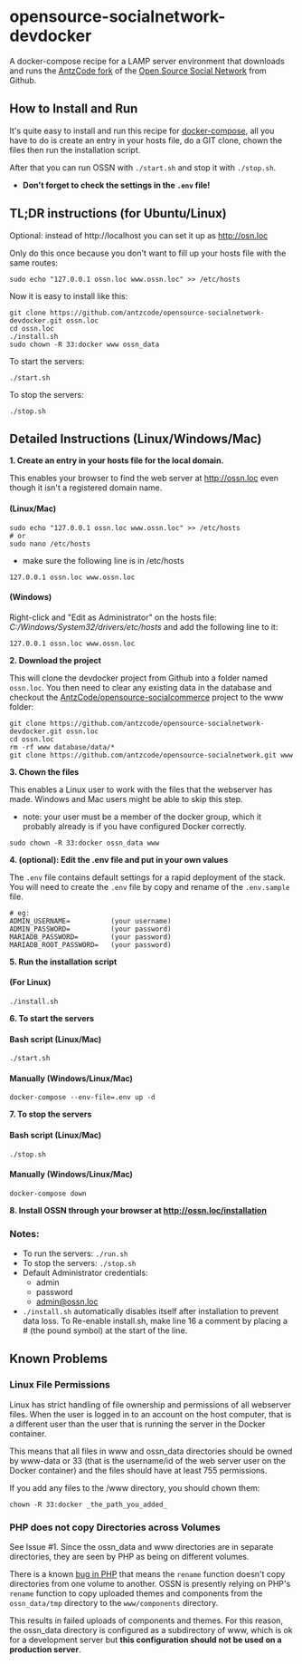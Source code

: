 <!--
  ###################################################################################
  ##    Open Source Social Network - AntzCode DevDocker Automated Installer        ##
  ##                                                                               ##
  ##    @package   AntzCode                                                        ##
  ##    @author    AntzCode Ltd                                                    ##
  ##    @copyright (C) AntzCode Ltd                                                ##
  ##    @license   GPLv3 https://raw.githubusercontent.com/AntzCode/               ##
  ##                         opensource-socialnetwork-devdocker/main/LICENSE       ##
  ##    @link      https://github.com/AntzCode/opensource-socialnetwork-devdocker  ##
  ##                                                                               ##
  ###################################################################################
-->
# opensource-socialnetwork-devdocker
A docker-compose recipe for a LAMP server environment that downloads and runs the 
[AntzCode fork](https://github.com/antzcode/opensource-socialnetwork) 
of the [Open Source Social Network](https://github.com/opensource-socialnetwork/opensource-socialnetwork) 
from Github.

## How to Install and Run

It's quite easy to install and run this recipe for [docker-compose](https://docs.docker.com/compose/install/), 
all you have to do is create an entry in your hosts file, 
do a GIT clone, 
chown the files 
then run the installation script. 

After that you can run OSSN with ```./start.sh``` and stop it with ```./stop.sh```.  

* **Don't forget to check the settings in the ```.env``` file!**

## TL;DR instructions (for Ubuntu/Linux)

Optional: instead of http://localhost you can set it up as http://osn.loc

Only do this once because you don't want to fill up your hosts file with the same routes:
```
sudo echo "127.0.0.1 ossn.loc www.ossn.loc" >> /etc/hosts
```
Now it is easy to install like this:
```
git clone https://github.com/antzcode/opensource-socialnetwork-devdocker.git ossn.loc
cd ossn.loc
./install.sh
sudo chown -R 33:docker www ossn_data
```
To start the servers:
```
./start.sh
```

To stop the servers:

```
./stop.sh
```

## Detailed Instructions (Linux/Windows/Mac)

**1. Create an entry in your hosts file for the local domain.** 

This enables your browser to find the web server at http://ossn.loc 
even though it isn't a registered domain name.

#### (Linux/Mac)
```
sudo echo "127.0.0.1 ossn.loc www.ossn.loc" >> /etc/hosts
# or
sudo nano /etc/hosts
```

* make sure the following line is in /etc/hosts
```
127.0.0.1 ossn.loc www.ossn.loc
```

#### (Windows)

Right-click and "Edit as Administrator" on the hosts file: 
*C:/Windows/System32/drivers/etc/hosts* 
and add the following line to it:
```
127.0.0.1 ossn.loc www.ossn.loc
```

**2. Download the project**

This will clone the devdocker project from Github into a folder named ```ossn.loc```. 
You then need to clear any existing data in the database and checkout the 
[AntzCode/opensource-socialcommerce](https://github.com/AntzCode/opensource-socialnetwork) project 
to the www folder:

```
git clone https://github.com/antzcode/opensource-socialnetwork-devdocker.git ossn.loc
cd ossn.loc
rm -rf www database/data/*
git clone https://github.com/antzcode/opensource-socialnetwork.git www
```

**3. Chown the files**

This enables a Linux user to work with the files that the webserver has made. 
Windows and Mac users might be able to skip this step.

* note: your user must be a member of the docker group, which it probably already is 
  if you have configured Docker correctly.

```
sudo chown -R 33:docker ossn_data www
```

**4. (optional): Edit the .env file and put in your own values**

The ```.env``` file contains default settings for a rapid deployment of the stack.
You will need to create the ```.env``` file by copy and rename of the ```.env.sample``` file.
```
# eg:
ADMIN_USERNAME=          (your username)
ADMIN_PASSWORD=          (your password)
MARIADB_PASSWORD=        (your password)
MARIADB_ROOT_PASSWORD=   (your password)
```

**5. Run the installation script**

#### (For Linux)
```
./install.sh
```

**6. To start the servers**

#### Bash script (Linux/Mac)
```
./start.sh
```

#### Manually (Windows/Linux/Mac)

```
docker-compose --env-file=.env up -d
```

**7. To stop the servers**

#### Bash script (Linux/Mac)
```
./stop.sh
```

#### Manually (Windows/Linux/Mac)

```
docker-compose down
```

**8. Install OSSN through your browser at http://ossn.loc/installation**

### Notes:

* To run the servers: ```./run.sh```
* To stop the servers: ```./stop.sh```
* Default Administrator credentials:
  * admin
  * password
  * admin@ossn.loc
* ```./install.sh``` automatically disables itself after installation to prevent data loss. 
  To Re-enable install.sh, make line 16 a comment by placing a # (the pound symbol) at the start of the line.

## Known Problems

### Linux File Permissions

Linux has strict handling of file ownership and permissions of all webserver files. 
When the user is logged in to an account on the host computer, that is a different user than 
the user that is running the server in the Docker container. 

This means that all files in www and ossn_data directories should be owned by www-data or 33 (that is the username/id of
the web server user on the Docker container) and the files should have at least 755 permissions. 

If you add any files to the /www directory, you should chown them: 

```
chown -R 33:docker _the_path_you_added_
```

### PHP does not copy Directories across Volumes

See Issue #1. Since the ossn_data and www directories are in separate directories, 
they are seen by PHP as being on different volumes. 

There is a known [bug in PHP](https://bugs.php.net/bug.php?id=54097) that means 
the ```rename``` function doesn't copy directories from one volume to another. 
OSSN is presently relying on PHP's ```rename``` function to copy uploaded themes and components 
from the ```ossn_data/tmp``` directory to the ```www/components``` directory.

This results in failed uploads of components and themes. For this reason, the ossn_data directory
is configured as a subdirectory of www, which is ok for a development server but 
**this configuration should not be used on a production server**.
